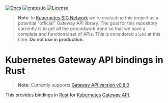[![Docs](https://img.shields.io/badge/docs-docs.rs-ff69b4.svg)](https://docs.rs/gateway-api/)
[![crates.io](https://img.shields.io/crates/v/gateway-api.svg)](https://crates.io/crates/gateway-api)
[![License](https://img.shields.io/badge/license-mit-blue.svg)](https://raw.githubusercontent.com/kube-rs/gateway-api-rs/main/LICENSE)

> **Note**: In [Kubernetes SIG Network][signet] we're evaluating this project
> as a potential "official" Gateway API library. The goal for this repository
> currently is to get all the groundwork done so that we have a complete and
> functional set of APIs. This is considered `alpha` at this time.
> **Do not use in production**.

[signet]:https://github.com/kubernetes/community/tree/master/sig-network

# Kubernetes Gateway API bindings in Rust

> **Note**: Currently supports [Gateway API version v0.8.0][gwv]

This provides bindings in [Rust][rust] for [Kubernetes][k8s] [Gateway
API][gwapi].

[gwv]:https://github.com/kubernetes-sigs/gateway-api/releases/tag/v0.8.0
[rust]:https://rust-lang.org
[k8s]:https://kubernetes.io
[gwapi]:https://gateway-api.sigs.k8s.io/
